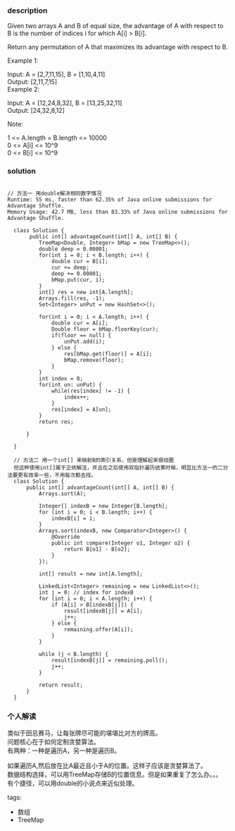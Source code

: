 ### description      
  Given two arrays A and B of equal size, the advantage of A with respect to B is the number of indices i for which A[i] > B[i].    
      
  Return any permutation of A that maximizes its advantage with respect to B.    
      
       
      
  Example 1:    
      
  Input: A = [2,7,11,15], B = [1,10,4,11]    
  Output: [2,11,7,15]    
  Example 2:    
      
  Input: A = [12,24,8,32], B = [13,25,32,11]    
  Output: [24,32,8,12]    
       
      
  Note:    
      
  1 <= A.length = B.length <= 10000    
  0 <= A[i] <= 10^9    
  0 <= B[i] <= 10^9    
### solution      
```      
    
// 方法一 用double解决相同数字情况    
Runtime: 55 ms, faster than 62.35% of Java online submissions for Advantage Shuffle.    
Memory Usage: 42.7 MB, less than 83.33% of Java online submissions for Advantage Shuffle.    
    
  class Solution {    
       public int[] advantageCount(int[] A, int[] B) {    
          TreeMap<Double, Integer> bMap = new TreeMap<>();    
          double deep = 0.00001;    
          for(int i = 0; i < B.length; i++) {    
              double cur = B[i];    
              cur += deep;    
              deep += 0.00001;    
              bMap.put(cur, i);    
          }    
          int[] res = new int[A.length];    
          Arrays.fill(res, -1);    
          Set<Integer> unPut = new HashSet<>();    
      
          for(int i = 0; i < A.length; i++) {    
              double cur = A[i];    
              Double floor = bMap.floorKey(cur);    
              if(floor == null) {    
                  unPut.add(i);    
              } else {    
                  res[bMap.get(floor)] = A[i];    
                  bMap.remove(floor);    
              }    
          }    
          int index = 0;    
          for(int un: unPut) {    
              while(res[index] != -1) {    
                  index++;    
              }    
              res[index] = A[un];    
          }    
          return res;    
      
      }    
      
  }    
      
  // 方法二 用一个int[] 来映射B的索引关系，但是理解起来很绕圈    
  但这种使用int[]属于正统解法，并且在之后使用双指针遍历结果时候，明显比方法一的二分法要更有效率一些，不用每次都去找。  
  class Solution {    
      public int[] advantageCount(int[] A, int[] B) {    
          Arrays.sort(A);    
              
          Integer[] indexB = new Integer[B.length];    
          for (int i = 0; i < B.length; i++) {    
              indexB[i] = i;    
          }    
          Arrays.sort(indexB, new Comparator<Integer>() {    
              @Override    
              public int compare(Integer o1, Integer o2) {    
                  return B[o1] - B[o2];    
              }    
          });    
              
          int[] result = new int[A.length];    
              
          LinkedList<Integer> remaining = new LinkedList<>();    
          int j = 0; // index for indexB    
          for (int i = 0; i < A.length; i++) {    
              if (A[i] > B[indexB[j]]) {    
                  result[indexB[j]] = A[i];    
                  j++;    
              } else {    
                  remaining.offer(A[i]);    
              }    
          }    
              
          while (j < B.length) {    
              result[indexB[j]] = remaining.poll();    
              j++;    
          }    
              
          return result;    
      }    
  }    
```      
      
### 个人解读      
  类似于田忌赛马，让每张牌尽可能的堪堪比对方的牌高。    
  问题核心在于如何定制贪婪算法。    
  有两种：一种是遍历A，另一种是遍历B。    
      
  如果遍历A,然后放在比A最近且小于A的位置。这样子应该是贪婪算法了。    
  数据结构选择，可以用TreeMap存储B的位置信息。但是如果重复了怎么办。。。    
  有个捷径，可以用double的小说点来近似处理。    
      
      
tags:      
  -   数组     
  -   TreeMap     
